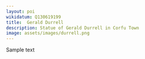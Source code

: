 ```yaml
---
layout: poi
wikidatum: Q130619199
title:  Gerald Durrell
description: Statue of Gerald Durrell in Corfu Town
image: assets/images/durrell.png
---
```


Sample text  